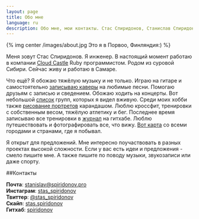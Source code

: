 ```yaml
---
layout: page
title: Обо мне
language: ru
description: Обо мне, мои контакты. Стас Спиридонов, Станислав Спиридонов
---
```


{% img center /images/about.jpg Это я в Порвоо, Финляндия:) %}

Меня зовут Стас Спиридонов. Я инженер. В настоящий момент работаю в компании [Cloud Castle](http://cloudcastle.ru/) Ruby программистом. Родом из суровой Сибири. Сейчас живу и работаю в Самаре.

Что ещё? Я обожаю тяжёлую музыку и не только. Играю на гитаре и самостоятельно [записываю каверы](/ru/music) на любимые песни. Помогаю друзьям с записью и сведением. Обожаю ходить на концерты. Вот небольшой [список](/ru/about/bands_list) групп, которых я видел вживую. Среди моих хобби также [рисование портретов](/ru/drawings) карандашом. Люблю кроссфит, тренировки с собственным весом, тяжёлую атлетику и бег. Последнее время записываю все тренировки в [журнал](https://github.com/spiridonov/training-journal) на гитхабе. Люблю путешествовать и фотографировать все, что вижу. [Вот карта](https://mapsengine.google.com/map/viewer?mid=ziVaddBS2p-0.kqGf9Lw-1rNk) со всеми городами и странами, где я побывал.

Я открыт для предложений. Мне интересно поучаствовать в разных проектах высокой сложности. Если у вас есть идеи и предложения - смело пишите мне. А также пишите по поводу музыки, звукозаписи или даже спорту.

##Контакты

**Почта**: [stanislav@spiridonov.pro](mailto:stanislav@spiridonov.pro)  
**Инстаграм**: [stas_spiridonov](http://instagram.com/stas_spiridonov)  
**Твиттер**: [@stas_spiridonov](http://twitter.com/stas_spiridonov)  
**Скайп**: [stas.spiridonov](skype:stas.spiridonov?call)  
**Гитхаб**: [spiridonov](https://github.com/spiridonov)  